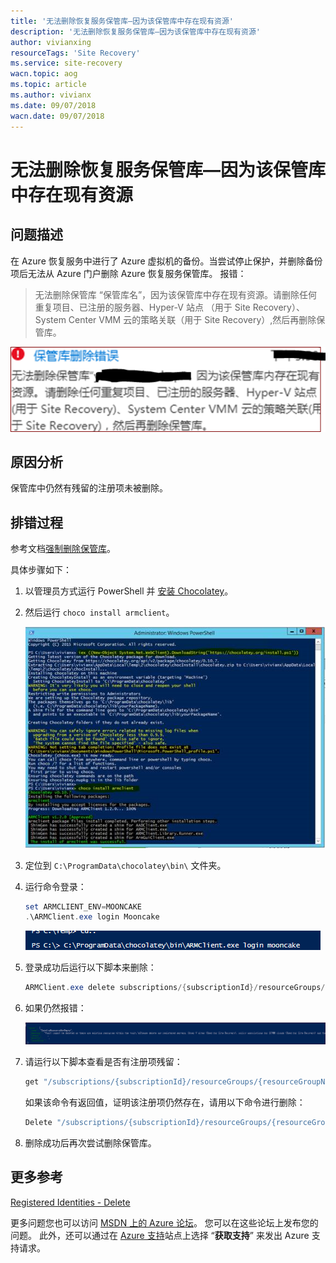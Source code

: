 ```yaml
---
title: '无法删除恢复服务保管库—因为该保管库中存在现有资源'
description: '无法删除恢复服务保管库—因为该保管库中存在现有资源'
author: vivianxing
resourceTags: 'Site Recovery'
ms.service: site-recovery
wacn.topic: aog
ms.topic: article
ms.author: vivianx
ms.date: 09/07/2018
wacn.date: 09/07/2018
---
```


# 无法删除恢复服务保管库—因为该保管库中存在现有资源

## 问题描述

在 Azure 恢复服务中进行了 Azure 虚拟机的备份。当尝试停止保护，并删除备份项后无法从 Azure 门户删除 Azure 恢复服务保管库。 报错：

> 无法删除保管库 “保管库名”，因为该保管库中存在现有资源。请删除任何重复项目、已注册的服务器、Hyper-V 站点 （用于 Site Recovery）、System Center VMM 云的策略关联（用于 Site Recovery）,然后再删除保管库。

![01](media/aog-site-recovery-qa-cannot-delete/01.png)

## 原因分析

保管库中仍然有残留的注册项未被删除。

## 排错过程

参考文档[强制删除保管库](https://docs.azure.cn/zh-cn/backup/backup-azure-delete-vault#delete-the-recovery-services-vault-by-force)。

具体步骤如下：

1. 以管理员方式运行 PowerShell 并 [安装 Chocolatey](https://chocolatey.org/docs/installation#install-with-powershellexe)。

2. 然后运行 `choco install armclient`。

    ![02](media/aog-site-recovery-qa-cannot-delete/02.png)

3. 定位到 `C:\ProgramData\chocolatey\bin\` 文件夹。

4. 运行命令登录：

    ```powershell
    set ARMCLIENT_ENV=MOONCAKE
    .\ARMClient.exe login Mooncake
    ```

    ![03](media/aog-site-recovery-qa-cannot-delete/03.png)

5. 登录成功后运行以下脚本来删除：

    ```powershell
    ARMClient.exe delete subscriptions/{subscriptionId}/resourceGroups/{resourceGroupName}/providers/Microsoft.RecoveryServices/Vaults/{vaultName}?api-version=2016-06-01 -verbose
    ```

6. 如果仍然报错：

    ![04](media/aog-site-recovery-qa-cannot-delete/04.png)

7. 请运行以下脚本查看是否有注册项残留：

    ```powershell
    get "/subscriptions/{subscriptionId}/resourceGroups/{resourceGroupName} /providers/Microsoft.RecoveryServices/vaults/{vaultName}/registeredIdentities/iaasvmcontainerv2;{ResourceGroupName};{vmname}?api-version=2016-06-01"
    ```

    如果该命令有返回值，证明该注册项仍然存在，请用以下命令进行删除：

    ```powershell
    Delete "/subscriptions/{subscriptionId}/resourceGroups/{resourceGroupName} /providers/Microsoft.RecoveryServices/vaults/{vaultName}/registeredIdentities/iaasvmcontainerv2;{ResourceGroupName};{vmname}?api-version=2016-06-01"
    ```

8. 删除成功后再次尝试删除保管库。

## 更多参考

[Registered Identities - Delete](https://docs.microsoft.com/en-us/rest/api/recoveryservices/registeredidentities/delete)

更多问题您也可以访问 [MSDN 上的 Azure 论坛](https://social.msdn.microsoft.com/Forums/zh-CN/home?forum=windowsazurezhchs)。 您可以在这些论坛上发布您的问题。 此外，还可以通过在 [Azure 支持](https://www.azure.cn/support/contact/)站点上选择 “**获取支持**” 来发出 Azure 支持请求。